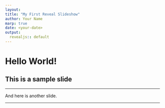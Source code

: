 ```yaml
---
layout: 
title: "My First Reveal Slideshow"
author: Your Name
marp: true
date: <your-date>
output:
  revealjs:: default
---
```


# Hello World!
## This is a sample slide

---

And here is another slide.

---